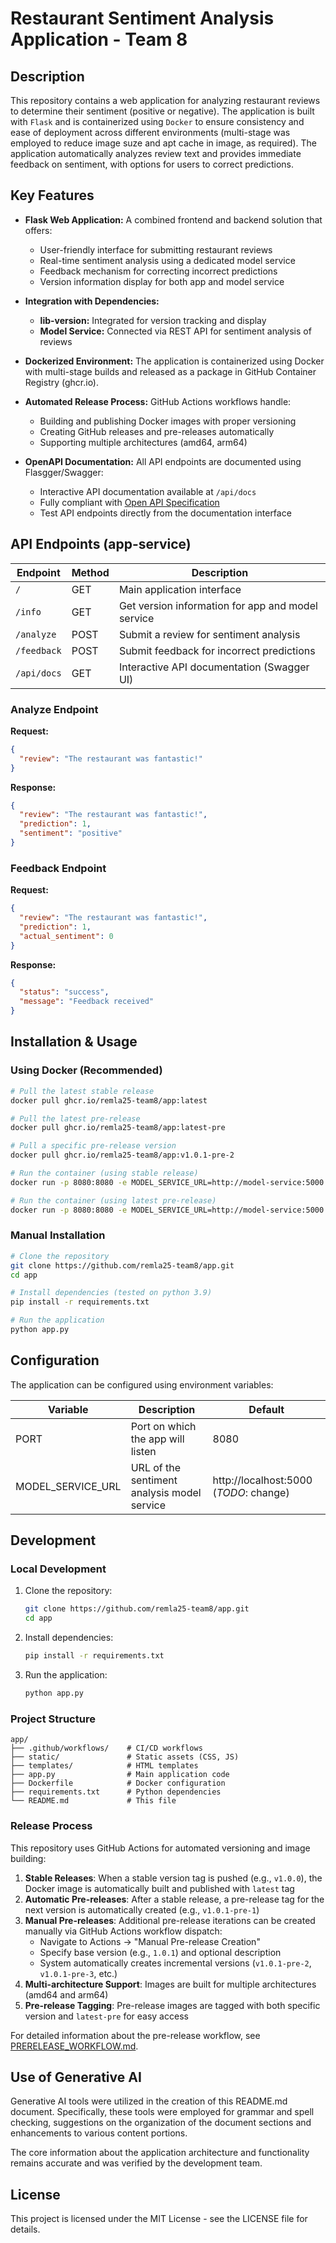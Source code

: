 # Restaurant Sentiment Analysis Application - Team 8

## Description

This repository contains a web application for analyzing restaurant reviews to determine their sentiment (positive or negative). The application is built with `Flask` and is containerized using `Docker` to ensure consistency and ease of deployment across different environments (multi-stage was employed to reduce image suze and apt cache in image, as required). The application automatically analyzes review text and provides immediate feedback on sentiment, with options for users to correct predictions.

## Key Features

- **Flask Web Application:** A combined frontend and backend solution that offers:

  - User-friendly interface for submitting restaurant reviews
  - Real-time sentiment analysis using a dedicated model service
  - Feedback mechanism for correcting incorrect predictions
  - Version information display for both app and model service

- **Integration with Dependencies:**

  - **lib-version:** Integrated for version tracking and display
  - **Model Service:** Connected via REST API for sentiment analysis of reviews

- **Dockerized Environment:** The application is containerized using Docker with multi-stage builds and released as a package in GitHub Container Registry (ghcr.io).

- **Automated Release Process:** GitHub Actions workflows handle:

  - Building and publishing Docker images with proper versioning
  - Creating GitHub releases and pre-releases automatically
  - Supporting multiple architectures (amd64, arm64)

- **OpenAPI Documentation:** All API endpoints are documented using Flasgger/Swagger:
  - Interactive API documentation available at `/api/docs`
  - Fully compliant with [Open API Specification](https://github.com/OAI/OpenAPI-Specification/blob/main/versions/2.0.md#operation-object)
  - Test API endpoints directly from the documentation interface

## API Endpoints (app-service)

| Endpoint    | Method | Description                                       |
| ----------- | ------ | ------------------------------------------------- |
| `/`         | GET    | Main application interface                        |
| `/info`     | GET    | Get version information for app and model service |
| `/analyze`  | POST   | Submit a review for sentiment analysis            |
| `/feedback` | POST   | Submit feedback for incorrect predictions         |
| `/api/docs` | GET    | Interactive API documentation (Swagger UI)        |

### Analyze Endpoint

**Request:**

```json
{
  "review": "The restaurant was fantastic!"
}
```

**Response:**

```json
{
  "review": "The restaurant was fantastic!",
  "prediction": 1,
  "sentiment": "positive"
}
```

### Feedback Endpoint

**Request:**

```json
{
  "review": "The restaurant was fantastic!",
  "prediction": 1,
  "actual_sentiment": 0
}
```

**Response:**

```json
{
  "status": "success",
  "message": "Feedback received"
}
```

## Installation & Usage

### Using Docker (Recommended)

```bash
# Pull the latest stable release
docker pull ghcr.io/remla25-team8/app:latest

# Pull the latest pre-release
docker pull ghcr.io/remla25-team8/app:latest-pre

# Pull a specific pre-release version
docker pull ghcr.io/remla25-team8/app:v1.0.1-pre-2

# Run the container (using stable release)
docker run -p 8080:8080 -e MODEL_SERVICE_URL=http://model-service:5000 ghcr.io/remla25-team8/app:latest

# Run the container (using latest pre-release)
docker run -p 8080:8080 -e MODEL_SERVICE_URL=http://model-service:5000 ghcr.io/remla25-team8/app:latest-pre
```

### Manual Installation

```bash
# Clone the repository
git clone https://github.com/remla25-team8/app.git
cd app

# Install dependencies (tested on python 3.9)
pip install -r requirements.txt

# Run the application
python app.py
```

## Configuration

The application can be configured using environment variables:

| Variable          | Description                                 | Default                                |
| ----------------- | ------------------------------------------- | -------------------------------------- |
| PORT              | Port on which the app will listen           | 8080                                   |
| MODEL_SERVICE_URL | URL of the sentiment analysis model service | http://localhost:5000 (_TODO_: change) |

## Development

### Local Development

1. Clone the repository:

   ```bash
   git clone https://github.com/remla25-team8/app.git
   cd app
   ```

2. Install dependencies:

   ```bash
   pip install -r requirements.txt
   ```

3. Run the application:
   ```bash
   python app.py
   ```

### Project Structure

```
app/
├── .github/workflows/    # CI/CD workflows
├── static/               # Static assets (CSS, JS)
├── templates/            # HTML templates
├── app.py                # Main application code
├── Dockerfile            # Docker configuration
├── requirements.txt      # Python dependencies
└── README.md             # This file
```

### Release Process

This repository uses GitHub Actions for automated versioning and image building:

1. **Stable Releases**: When a stable version tag is pushed (e.g., `v1.0.0`), the Docker image is automatically built and published with `latest` tag
2. **Automatic Pre-releases**: After a stable release, a pre-release tag for the next version is automatically created (e.g., `v1.0.1-pre-1`)
3. **Manual Pre-releases**: Additional pre-release iterations can be created manually via GitHub Actions workflow dispatch:
   - Navigate to Actions → "Manual Pre-release Creation" 
   - Specify base version (e.g., `1.0.1`) and optional description
   - System automatically creates incremental versions (`v1.0.1-pre-2`, `v1.0.1-pre-3`, etc.)
4. **Multi-architecture Support**: Images are built for multiple architectures (amd64 and arm64)
5. **Pre-release Tagging**: Pre-release images are tagged with both specific version and `latest-pre` for easy access

For detailed information about the pre-release workflow, see [PRERELEASE_WORKFLOW.md](./PRERELEASE_WORKFLOW.md).

## Use of Generative AI

Generative AI tools were utilized in the creation of this README.md document. Specifically, these tools were employed for grammar and spell checking, suggestions on the organization of the document sections and enhancements to various content portions.

The core information about the application architecture and functionality remains accurate and was verified by the development team.

## License

This project is licensed under the MIT License - see the LICENSE file for details.
